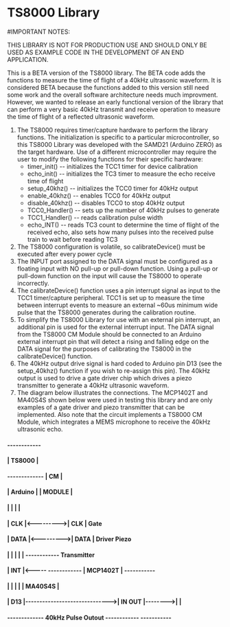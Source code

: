 # TS8000 Library

#IMPORTANT NOTES:

  THIS LIBRARY IS NOT FOR PRODUCTION USE AND SHOULD ONLY BE USED AS EXAMPLE CODE IN
  THE DEVELOPMENT OF AN END APPLICATION.

  This is a BETA version of the TS8000 library.  The BETA code adds the functions
  to measure the time of flight of a 40kHz ultrasonic waveform.  It is considered BETA
  because the functions added to this version still need some work and the overall
  software architecture needs much improvment.  However, we wanted to release an early
  functional version of the library that can perform a very basic 40kHz transmit and
  receive operation to measure the time of flight of a reflected ultrasonic waveform.

 1) The TS8000 requires timer/capture hardware to perform the library functions.  The
    initialization is specific to a particular microcontroller, so this TS8000 Library
    was developed with the SAMD21 (Arduino ZERO) as the target hardware.  Use of a
    different microcontroller may require the user to modify the following functions
    for their specific hardware:
      - timer_init()  -- initializes the TCC1 timer for device calibration
      - echo_init()  -- initializes the TC3 timer to measure the echo receive time of flight
      - setup_40khz() -- initializes the TCC0 timer for 40kHz output
      - enable_40khz() -- enables TCC0 for 40kHz output
      - disable_40khz() -- disables TCC0 to stop 40kHz output
      - TCC0_Handler() -- sets up the number of 40kHz pulses to generate
      - TCC1_Handler() -- reads calibration pulse width
      - echo_INT() -- reads TC3 count to determine the time of flight of the received echo, also
                      sets how many pulses into the received pulse train to wait before reading TC3
 2) The TS8000 configuration is volatile, so calibrateDevice() must be executed after
    every power cycle
 3) The INPUT port assigned to the DATA signal must be configured as a
    floating input with NO pull-up or pull-down function.  Using a pull-up or
    pull-down function on the input will cause the TS8000 to operate incorrectly.
 4) The calibrateDevice() function uses a pin interrupt signal as input to the
    TCC1 timer/capture peripheral.  TCC1 is set up to measure the time between
    interrupt events to measure an external ~60us minimum wide pulse that the TS8000
    generates during the calibration routine.
 5) To simplify the TS8000 Library for use with an external pin interrupt, an additional
    pin is used for the external interrupt input.  The DATA signal from the TS8000 CM Module
    should be connected to an Arduino external interrupt pin that will detect a rising
    and falling edge on the DATA signal for the purposes of calibrating the TS8000 in
    the calibrateDevice() function.  
 6) The 40kHz output drive signal is hard coded to Arduino pin D13 (see the setup_40khz()
    function if you wish to re-assign this pin).  The 40kHz output is used to drive a
    gate driver chip which drives a piezo transmitter to generate a 40kHz ultrasonic waveform.
 7) The diagram below illustrates the connections.  The MCP1402T and MA40S4S shown below were
    used in testing this library and are only examples of a gate driver and piezo transmitter
    that can be implemented.  Also note that the circuit implements a TS8000 CM Module, which
    integrates a MEMS microphone to receive the 40kHz ultrasonic echo.

####                            ------------
####                            |  TS8000  |
####    -------------           |    CM    |
####    |  Arduino  |           |  MODULE  |
####    |           |           |          |
####    |       CLK |<--------->| CLK      |            Gate
####    |      DATA |<--------->| DATA     |           Driver               Piezo
####    |           |     |     |          |        ------------         Transmitter
####    |       INT |<-----     ------------        | MCP1402T |         -----------
####    |           |                               |          |         | MA40S4S |
####    |       D13 |------------------------------>| IN   OUT |-------->|         |
####    -------------    40kHz Pulse Outout         ------------         -----------


